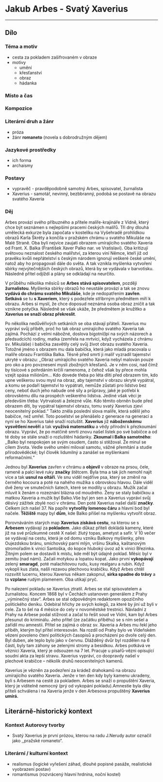 # Jakub Arbes - Svatý Xaverius

----------

## Dílo

### Téma a motiv
- cesta za pokladem zašifrovaném v obraze
- motivy
	- umění
	- křesťanství
	- obraz
	- hádanka

### Místo a čas


### Kompozice


### Literární druh a žánr
- próza
- žánr **romaneto** (novela s dobrodružným dějem)

### Jazykové prostředky
- ich forma
- archaismy

### Postavy
 - vypravěč - pravděpodobně samotný Arbes, spisovatel, žurnalista
 - Xaverius - samotář, nevinný, bezbbranný, podobá se postavě na obrazu svatého Xaveria

### Děj
Arbes provází svého příbuzného a přítele malíře-krajináře z Vídně, který chce být seznámen s nejlepšími pracemi českých malířů. Tři dny dlouhá umělecká exkurze byla započata v kostelíku na Vyšehradě prohlídkou obrazů Karla Škréty a končila v pražském chrámu u svatého Mikuláše na Malé Straně. Oba byli nejvíce zaujati obrazem umírajícího svatého Xaveria od Frant. X. Balka (František Xaver Palko nar. ve Vratislavi). Oba kritizují světovou neznalost českého malířství, za kterou viní Němce, kteří již od pravěku kvůli nepřátelství s českým národem ignorují veškeré české umění, natož aby ho propagovali dále do světa. A tak vznikla myšlenka vytvoření sbírky nejvýtečnějších českých obrazů, která by se vydávala v barvotisku. Následně přítel odjíždí a plány se odkládají na neurčito.

V průběhu několika měsíců se **Arbes stává spisovatelem**, později **žurnalistou**. Myšlenka sbírky obrazů ho neustále provází a tak se znovu **vydává do chrámu svatého Mikuláše**, kde je nedopatřením **zavřen**. **Setkává** se tu **s Xaveriem**, který s podezřele stříbrným předmětem míří k obrazu. Arbes si myslí, že chce doposud neznámá osoba obraz zničit a tak vznikne potyčka. Následně se však ukáže, že předmětem je kružítko a **Xaverius se snaží obraz překreslit**.

Po několika nedůvěřivých setkáních se oba stávají přáteli. Xaverius mu vypráví svůj příběh, proč ho tak obraz umírajícího svatého Xaveria tak zajímá. Pochází z velmi nábožné, doslova bigotní(lpí na svých názorech a předsudcích) rodiny, matka (zemřela na mrtvici, když vycházela z chrámu sv. Mikuláše) i babička zasvětily celý svůj život obrazu svatého Xaveria. Totožné jméno s obrazem mu dala babička, která jako mladá pracovala u malíře obrazu Františka Balka. Těsně před smrtí ji malíř vyzradil tajemství ukryté v obrazu: ,,Obraz umírajícího svatého Xaveria nebyl malován pouze pro oko a pro povznesení mysli zbožných křesťanů. Je v něm cosi, nad čímž by tisícové s pohrdáním krčili ramenoma, z čehož však by přece mohla vzejít spása miliónům… Kdo dovede třeba po léta dlíti před obrazem tím, kdo upne veškerou svou mysl na obraz, aby tajemství v obrazu skryté vypátral, a komu se podaří tajemství to vypátrati, nemůže zůstati pro lidstvo bez ceny, neboť duch jeho nabude oné síly a průpravy, jaké je potřebí k obrovskému dílu na prospěch veškerého lidstva. Jediné však věci je především třeba: Vytrvalosti a železné vůle. Kdo těmito obrněn bude před obrazem díti, by vypátral tajemství obrazu, tomu svatý Xaverius zjeví neocenitelný poklad.“ Takto zněla poslední slova malíře, která sdělil jeho babičce, než umřel. Toto poselství se přenášelo z generace na generaci a nyní se ho Xaverius také snaží rozluštit. **Xaverius** již **náboženskému vysvětlení nevěří** a tak **využívá matematiku** a vědy přírodní k přezkoumání obrazu. Vypráví, že po matčině smrti znovu našel lístek po své babičce a od té doby se stále snaží o rozluštění hádanky. **Zkoumal i Balka samotného**: ,,Balko byl nespokojen se svým osudem, často si stěžoval. Že minul se cílem života. Vedle svého umění miloval samotu, vážné přemítání a studie přírodověděcké; byl člověk lidumilný a zanášel se myšlenkami reformačními.“

Jednou byl **Xaverius** zavřen v chrámu a **objevil** v obraze na prsou, čele, rameně a palci levé ruky **značky** štětcem. Byla tma a tak jich nemohl najít více a tak **usnul na oltáři**. Ve snu viděl nejdříve psa, který se změnil na černého kocoura a poté na nahého mužíka s obrovskou hlavou. Dále viděl dvě ženy ve smutečních šatech, které se modlily u obrazu. Mužík začal mluvit k ženám o rozeznání blázna od moudrého. Ženy se staly babičkou a matkou Xaveria a mužík byl Balko.Vše byl jen sen a Xaverius vypráví svůj děsivý zážitek zbylé noci v chrámu. Den poté Xaverius našel další **značky**. Celkem jich našel 37. Na papíře **vytvořily lomenou čáru** a hlavní bod byl načele. **Těžiště** mapy byl **dům**, kde Balko přišel na myšlenku vytvořit obraz.

Porovnáváním starých map **Xaverius získává cestu**,  na kterou se s **Arbesem** vydávají za **pokladem**. Jako důkaz příteli dokládá kameny, které již na své průzkumné cestě X našel: žlutý topas, ametyst a safír. V 10 večer se vydávají na cestu, která je od domu vzniku Balkovy myšlenky, přes Oujezdskou bránu, smíchovský parní mlýn, vršinu Skalka, kaštanovým stromořadím k vinici Santoška, do kopce hluboký úvoz až k vinici Březinka. Žitným polem se dostavili k místu, kde měl být údajně poklad. Měsíc byl v zemitu (nad námi). Začali motykou a lopatou kopat. Jako první **vykopávají** zelený **smaragd**, poté malachitovou rudu, kusy realgaru a rubín. Když vykopli kus zlata, našli rezavou plechovou krabičku. Když Arbes chtěl rozsvítit lucernu, kterou Xaverius někam zakopnul, **sirka spadne do trávy** a ta **vzplane** rudým plamenem. Oba utíkají pryč.

Po nalezení pokladu se Xaverius ztratil. Arbes se stal spisovatelem a žurnalistou. Koncem 1868 byl v Čechách ustanoven generálem z Prahy ,,výminečný stav“. Arbes se stal odpovědným redaktorem opozičního politického deníku. Odebíral hříchy ze svých kolegů, za které by jiní už byli v cele. Za to šel na 4 měsíce do cely v novoměstské trestnici. Návladní z Prahy na Arbese podal stížnost a začal to řešit soud ve Vídni, kam byl Arbes přesunut do kriminálu. Jeho přítel (ze začátku příběhu) se s ním sešel a zařídil mu amnestii. Přítel se zajímá o obraz sv. Xaveria a Arbes mu řekl jeho příběh, kterým byl přítel interesován. Na rozdíl od Prahy bylo ve Vídeňském vězení povoleno čtení politických časopisů a procházení po dvoře celý den. Byl duben, ale teplo bylo jako v červnu. Dlážděný dvůr byl rozdělen na 6 částí, byly tam záhony se zelenými stromy a besídkou. Arbes potkává ve věznici Xaveria, který je odsouzen na 7 let. Pracuje u písařů-vězni opisující soudní akta za lepší stravu. Xaverius vypráví, co doopravdy našel v plechové krabičce – několik druhů neocenitelných kamenů.

Xaverius je vězněn za podezření za krádež drahokamů na obrazu umírajícího svatého Xaveria. Jenže v ten den kdy byly kamenu ukradeny, byli s Arbesem na cestě za pokladem. Arbes se snaží o propuštění Xaveria, který je viditelně nemocný (prý od vykopání pokladu).Amnestie byla díky příteli schválena i na Xaveria jenže v den Arbesova propuštěný **Xaverius umírá.**

## Literárně-historický kontext

### Kontext Autorovy tvorby
- Svatý Xaverius je první prózou, kterou na radu J.Nerudy autor označil jako ,,pražské romaneto“.

### Literární / kulturní kontext
- realismus (logické vyřešení záhad, dlouhé popisné pasáže, realistické vyobrazení postav)
- romantismus (rozvrácený hlavní hrdnina, noční kostel)

